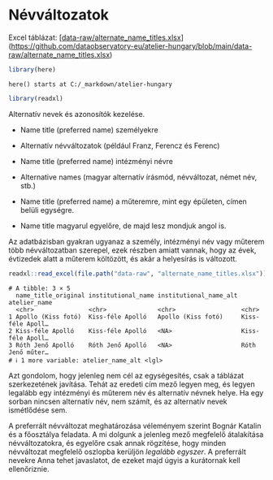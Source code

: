 # Névváltozatok


Excel táblázat:
\[[data-raw/alternate_name_titles.xlsx](https://github.com/dataobservatory-eu/atelier-hungary/blob/main/data-raw/alternate_name_titles.xlsx)\](<https://github.com/dataobservatory-eu/atelier-hungary/blob/main/data-raw/alternate_name_titles.xlsx>)

``` r
library(here)
```

    here() starts at C:/_markdown/atelier-hungary

``` r
library(readxl)
```

Alternatív nevek és azonosítók kezelése.

- Name title (preferred name) személyekre

- Alternatív névváltozatok (például Franz, Ferencz és Ferenc)

- Name title (preferred name) intézményi névre

- Alternative names (magyar alternatív írásmód, névváltozat, német név,
  stb.)

- Name title (preferred name) a műteremre, mint egy épületen, címen
  belüli egységre.

- Name title magyarul egyelőre, de majd lesz mondjuk angol is.

Az adatbázisban gyakran ugyanaz a személy, intézményi név vagy műterem
több névváltozatban szerepel, ezek részben amiatt vannak, hogy az évek,
évtizedek alatt a műterem költözött, és akár a helyesírás is változott.

``` r
readxl::read_excel(file.path("data-raw", "alternate_name_titles.xlsx"))
```

    # A tibble: 3 × 5
      name_title_original institutional_name institutional_name_alt atelier_name    
      <chr>               <chr>              <chr>                  <chr>           
    1 Apollo (Kiss fotó)  Kiss-féle Apolló   Apollo (Kiss fotó)     Kiss-féle Apoll…
    2 Kiss-féle Apolló    Kiss-féle Apolló   <NA>                   Kiss-féle Apoll…
    3 Róth Jenő Apolló    Róth Jenő Apolló   <NA>                   Róth Jenő műter…
    # ℹ 1 more variable: atelier_name_alt <lgl>

Azt gondolom, hogy jelenleg nem cél az egységesítés, csak a táblázat
szerkezetének javítása. Tehát az eredeti cím mező legyen meg, és legyen
legalább egy intézményi és műterem név és alternatív névnek helye. Ha
egy sorban nincsen alternatív név, nem számít, és az alternatív nevek
ismétlődése sem.

A preferrált névváltozat meghatározása véleményem szerint Bognár Katalin
és a főosztálya feladata. A mi dolgunk a jelenleg mező megfelelő
átalakítása névváltozatokra, és egyelőre csak annak rögzítése, hogy
minden névváltozat megfelelő oszlopba kerüljön *legalább egyszer*. A
preferrált nevekre Anna tehet javaslatot, de ezeket majd úgyis a
kurátornak kell ellenőriznie.
